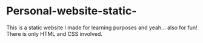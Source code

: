 # Personal-website-static-
This is a static website I made for learning purposes and yeah... also for fun! 
There is only HTML and CSS involved.



